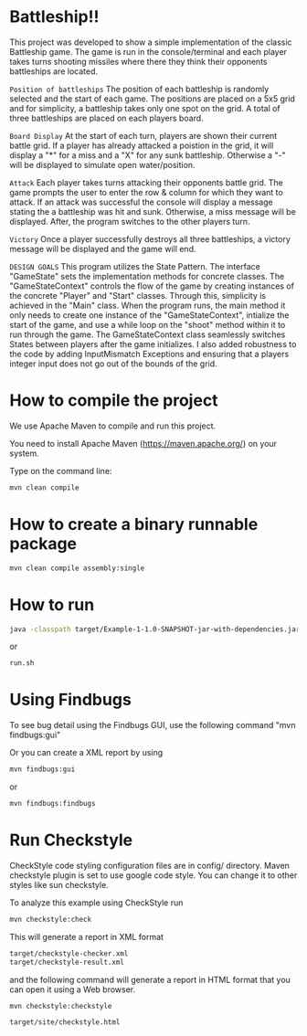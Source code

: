 # Battleship!!

This project was developed to show a simple implementation of the classic Battleship game. The
game is run in the console/terminal and each player takes turns shooting missiles where there they
think their opponents battleships are located. 

`Position of battleships` The position of each battleship is randomly selected and the start of each
game. The positions are placed on a 5x5 grid and for simplicity, a battleship takes only one spot
on the grid. A total of three battleships are placed on each players board. 

`Board Display` At the start of each turn, players are shown their current battle grid. If a player
has already attacked a poistion in the grid, it will display a "*" for a miss and a "X" for any
sunk battleship. Otherwise a "-" will be displayed to simulate open water/position.  

`Attack` Each player takes turns attacking their opponents battle grid. The game prompts the user
to enter the row & column for which they want to attack. If an attack was successful the console
will display a message stating the a battleship was hit and sunk. Otherwise, a miss message will
be displayed. After, the program switches to the other players turn.

`Victory` Once a player successfully destroys all three battleships, a victory message will be
displayed and the game will end. 


`DESIGN GOALS` This program utilizes the State Pattern.  The interface "GameState" sets the implementation
methods for concrete classes. The "GameStateContext" controls the flow of the game by creating instances
of the concrete "Player" and "Start" classes. Through this, simplicity is achieved in the "Main" class.
When the program runs, the main method it only needs to create one instance of the "GameStateContext", intialize the
start of the game, and use a while loop on the "shoot" method within it to run through the game. The
GameStateContext class seamlessly switches States between players after the game initializes. I also
added robustness to the code by adding InputMismatch Exceptions and ensuring that a players integer
input does not go out of the bounds of the grid. 


# How to compile the project

We use Apache Maven to compile and run this project. 

You need to install Apache Maven (https://maven.apache.org/)  on your system. 

Type on the command line: 

```bash
mvn clean compile
```

# How to create a binary runnable package 


```bash
mvn clean compile assembly:single
```


# How to run


```bash
java -classpath target/Example-1-1.0-SNAPSHOT-jar-with-dependencies.jar edu.bu.met.cs665.Main
```

or


```bash
run.sh 
```

# Using Findbugs 

To see bug detail using the Findbugs GUI, use the following command "mvn findbugs:gui"

Or you can create a XML report by using  


```bash
mvn findbugs:gui 
```

or 


```bash
mvn findbugs:findbugs
```

# Run Checkstyle 

CheckStyle code styling configuration files are in config/ directory. Maven checkstyle plugin is set to use google code style. 
You can change it to other styles like sun checkstyle. 

To analyze this example using CheckStyle run 

```bash
mvn checkstyle:check
```

This will generate a report in XML format


```bash
target/checkstyle-checker.xml
target/checkstyle-result.xml
```

and the following command will generate a report in HTML format that you can open it using a Web browser. 

```bash
mvn checkstyle:checkstyle
```

```bash
target/site/checkstyle.html
```
